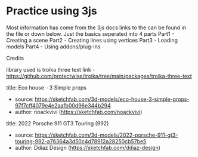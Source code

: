 # Practice using 3js

Most information has come from the 3js docs links to the can be found in the file or down below.
Just the basics seperated into 4 parts
Part1 - Creating a scene
Part2 - Creating lines using vertices
Part3 - Loading models
Part4 - Using addons/plug-ins

Credits

library used is troika three text
link - https://github.com/protectwise/troika/tree/main/packages/troika-three-text

title: Eco house - 3 Simple props

- source: https://sketchfab.com/3d-models/eco-house-3-simple-props-97f7cff4079e4e2aafb00d96e344b294
- author: noackvivi (https://sketchfab.com/noackvivi)

title: 2022 Porsche 911 GT3 Touring (992)

- source: https://sketchfab.com/3d-models/2022-porsche-911-gt3-touring-992-a76364a3d50c4d78912a28250cb57be5
- author: Ddiaz Design (https://sketchfab.com/ddiaz-design)
